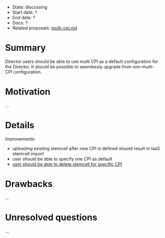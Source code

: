- State: discussing
- Start date: ?
- End date: ?
- Docs: ?
- Related proposals: [multi-cpi.md](multi-cpi.md)

# Summary

Director users should be able to use multi CPI as a default configuration for the Director. It should be possible to seemlessly upgrade from non-multi-CPI configuration.

# Motivation

...

# Details

Improvements:

- uploading existing stemcell after new CPI is defined shuold result in IaaS stemcell import
- user should be able to specify one CPI as default
- [user should be able to delete stemcell for specific CPI](https://github.com/cloudfoundry/bosh-cli/issues/154)

# Drawbacks

...

# Unresolved questions

...
